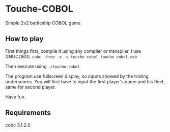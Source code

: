 # Touche-COBOL
Simple 2v2 battleship COBOL game.

## How to play
First things first, compile it using any compiler or transpiler, I use GNUCOBOL `cobc -free -x -o touche-cobol touche-cobol.cob`

Then execute using `./touche-cobol`

The program use fullscreen display, so inputs showed by the trailing underscores. You will first have to input the first player's name and his fleet, same for second player.

Have fun.

## Requirements
cobc 3.1.2.0
